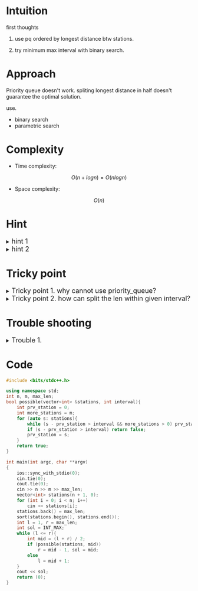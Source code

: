 # Intuition
<!-- Describe your first thoughts on how to solve this problem. -->
first thoughts 
1. use pq ordered by longest distance btw stations.

2. try minimum max interval with binary search.

# Approach
<!-- Describe your approach to solving the problem. -->
Priority queue doesn't work. spliting longest distance in half doesn't guarantee the optimal solution.

use.

* binary search
* parametric search

# Complexity
- Time complexity:
<!-- Add your time complexity here, e.g. $$O(n)$$ -->
$$ O(n +logn) = O(nlogn) $$

- Space complexity:
<!-- Add your space complexity here, e.g. $$O(n)$$ -->
 $$ O(n) $$ 

# Hint

<details>
<summary> <font size="4"> hint 1 </font> </summary>
<div markdown="1">

sort given stations first.

</div>
</details>

<details>
<summary> <font size="4"> hint 2 </font> </summary>
<div markdown="1">

try minimum biggest interval for every station[i] - station[i + 1]

</div>
</details>

# Tricky point

<details>
<summary> <font size="4"> Tricky point 1. why cannot use priority_queue? </font> </summary>
<div markdown="1">

Q. Why cannot use priority queue that ordered by lenth btw statinos and cut in half?

A. Let's suppose spliting 9 len with two stations. pq way will make 4.5, 4.5 -> 4.5, 2.25, 2.25. but 6, 3 -> 3, 3, 3 is better way.

</div>
</details>


<details>
<summary> <font size="4"> Tricky point 2. how can split the len within given interval? </font> </summary>
<div markdown="1">

```c++
bool possible(vector<int> &stations, int interval){
	int prv_station = 0;
	int more_stations = m;
	for (auto s: stations){
		while (s - prv_station > interval && more_stations > 0) prv_station += interval, more_stations--;
		if (s - prv_station > interval) return false;
		prv_station = s;
	}
	return true;
} 

```

</div>
</details>

# Trouble shooting

<details>
<summary> <font size="4"> Trouble 1. </font> </summary>
<div markdown="1">

 contents

</div>
</details>

# Code
```cpp []
#include <bits/stdc++.h>

using namespace std;
int n, m, max_len;
bool possible(vector<int> &stations, int interval){
	int prv_station = 0;
	int more_stations = m;
	for (auto s: stations){
		while (s - prv_station > interval && more_stations > 0) prv_station += interval, more_stations--;
		if (s - prv_station > interval) return false;
		prv_station = s;
	}
	return true;
} 

int	main(int argc, char **argv)
{
	ios::sync_with_stdio(0);
	cin.tie(0);
	cout.tie(0);
	cin >> n >> m >> max_len;
	vector<int> stations(n + 1, 0);
	for (int i = 0; i < n; i++)
		cin >> stations[i];
	stations.back() = max_len;
	sort(stations.begin(), stations.end());
	int l = 1, r = max_len;
	int sol = INT_MAX;
	while (l <= r){
		int mid = (l + r) / 2;
		if (possible(stations, mid))
			r = mid - 1, sol = mid;
		else
			l = mid + 1;
	}
	cout << sol;
	return (0);
}

```


